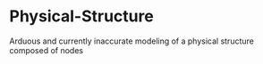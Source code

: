 # Physical-Structure
Arduous and currently inaccurate modeling of a physical structure composed of nodes
